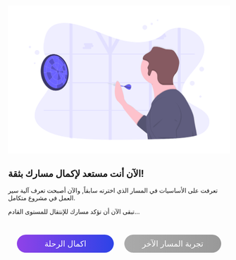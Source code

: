 ![target](./assets/target.png)

## الآن أنت مستعد لإكمال مسارك بثقة!

تعرفت على الأساسيات في المسار الذي اخترته سابقاً, والآن أصبحت تعرف آلية سير العمل في مشروع متكامل.

تبقى الآن أن تؤكد مسارك للإنتقال للمستوى القادم...

<div align="center">
    <a href="https://coretabs.net" style="display: inline-block; width: 200px; background-color: #5355e8; background-image:linear-gradient(to left, #2d43e7, #9042e8); color:#fff; padding: 10px; margin: 30px 10px; border-radius:100px; text-decoration: none; font-size: 18px; text-align: center;">اكمال الرحلة</a>
	<a href="https://coretabs.net/select-track" target="_self" style="display: inline-block; width: 200px; background-color: #5355e8; background-image:linear-gradient(to left, #999, #aaa); color:#fff; padding: 10px; margin: 30px 10px; border-radius:100px; text-decoration: none; font-size: 18px; text-align: center;">تجربة المسار الآخر</a>
</div>
